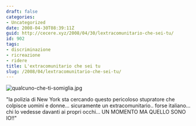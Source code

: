 ```yaml
---
draft: false
categories:
- Uncategorized
date: 2008-04-30T08:39:11Z
guid: http://cecere.xyz/2008/04/30/lextracomunitario-che-sei-tu/
id: 902
tags:
- discriminazione
- ricreazione
- ridere
title: L'extracomunitario che sei tu
slug: /2008/04/lextracomunitario-che-sei-tu/
---
```


![qualcuno-che-ti-somiglia.jpg](http://cecere.xyz/wp-content/uploads/sites/3/2008/04/qualcuno-che-ti-somiglia.jpg)

"la polizia di New York sta cercando questo pericoloso stupratore che colpisce uomini e donne… sicuramente un extracomunitario.. forse italiano… chi lo vedesse davanti ai propri occhi… UN MOMENTO MA QUELLO SONO IO!!"